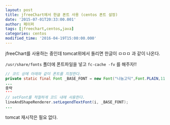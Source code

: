 ```yaml
---
layout: post
title: jfreeChart에서 한글 폰트 사용 (centos 폰트 설정)
date: '2015-07-01T20:33:00.001'
author: 페이퍼
tags: [jfreechart,centos,java]
categories: centos
modified_time: '2016-04-19T15:00:00.000'
---
```


jfreeChart를 사용하는 중인데 tomcat위에서 돌리면 한글이 ㅁㅁㅁ 과 같이 나온다.

`/usr/share/fonts` 폴더에 폰트파일을 넣고 `fc-cache -fv` 를 해주자!!

```java
// 코드 상에 아래와 같이 폰트를 지정한다.
private static final Font _BASE_FONT = new Font("나눔고딕",Font.PLAIN,11);
...
중략
'''
// setFont를 적절하게 코드 내에 사용한다.
lineAndShapeRenderer.setLegendTextFont(i, _BASE_FONT);
...
```

tomcat 재시작은 필요 없다.
